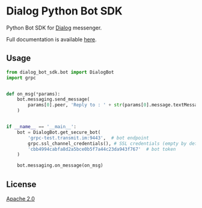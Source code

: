 Dialog Python Bot SDK
=================

Python Bot SDK for [Dialog](https://dlg.im) messenger.

Full documentation is available [here](https://dialogs.github.io/bots-docs/).

Usage
-----

```python
from dialog_bot_sdk.bot import DialogBot
import grpc


def on_msg(*params):
    bot.messaging.send_message(
        params[0].peer, 'Reply to : ' + str(params[0].message.textMessage.text)
    )


if __name__ == '__main__':
    bot = DialogBot.get_secure_bot(
        'grpc-test.transmit.im:9443',  # bot endpoint
        grpc.ssl_channel_credentials(), # SSL credentials (empty by default!)
        'cbb4994cabfa8d2a5bce0b5f7a44c23da943f767'  # bot token
    )

    bot.messaging.on_message(on_msg)
```

License
-------
[Apache 2.0](LICENSE)
